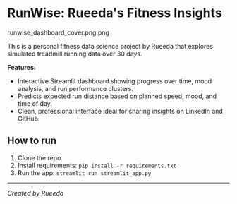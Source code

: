 # RunWise: Rueeda's Fitness Insights

runwise_dashboard_cover.png.png

This is a personal fitness data science project by Rueeda that explores simulated treadmill running data over 30 days.

**Features:**

- Interactive Streamlit dashboard showing progress over time, mood analysis, and run performance clusters.
- Predicts expected run distance based on planned speed, mood, and time of day.
- Clean, professional interface ideal for sharing insights on LinkedIn and GitHub.

## How to run

1. Clone the repo
2. Install requirements: `pip install -r requirements.txt`
3. Run the app: `streamlit run streamlit_app.py`

---

*Created by Rueeda*
